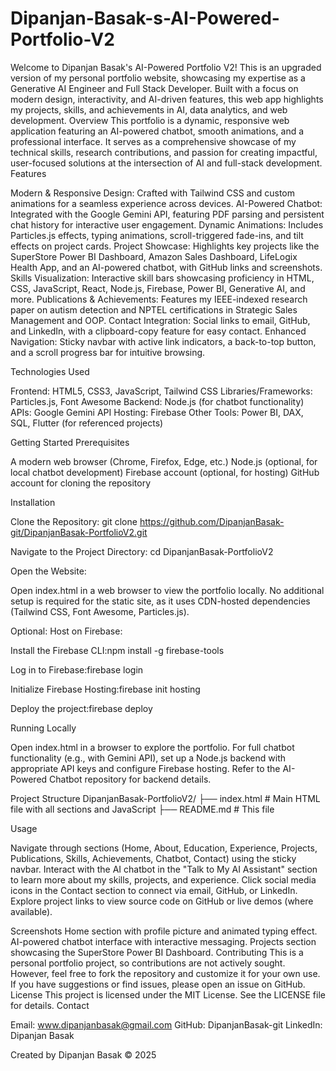 # Dipanjan-Basak-s-AI-Powered-Portfolio-V2

Welcome to Dipanjan Basak's AI-Powered Portfolio V2! This is an upgraded version of my personal portfolio website, showcasing my expertise as a Generative AI Engineer and Full Stack Developer. Built with a focus on modern design, interactivity, and AI-driven features, this web app highlights my projects, skills, and achievements in AI, data analytics, and web development.
Overview
This portfolio is a dynamic, responsive web application featuring an AI-powered chatbot, smooth animations, and a professional interface. It serves as a comprehensive showcase of my technical skills, research contributions, and passion for creating impactful, user-focused solutions at the intersection of AI and full-stack development.
Features

Modern & Responsive Design: Crafted with Tailwind CSS and custom animations for a seamless experience across devices.
AI-Powered Chatbot: Integrated with the Google Gemini API, featuring PDF parsing and persistent chat history for interactive user engagement.
Dynamic Animations: Includes Particles.js effects, typing animations, scroll-triggered fade-ins, and tilt effects on project cards.
Project Showcase: Highlights key projects like the SuperStore Power BI Dashboard, Amazon Sales Dashboard, LifeLogix Health App, and an AI-powered chatbot, with GitHub links and screenshots.
Skills Visualization: Interactive skill bars showcasing proficiency in HTML, CSS, JavaScript, React, Node.js, Firebase, Power BI, Generative AI, and more.
Publications & Achievements: Features my IEEE-indexed research paper on autism detection and NPTEL certifications in Strategic Sales Management and OOP.
Contact Integration: Social links to email, GitHub, and LinkedIn, with a clipboard-copy feature for easy contact.
Enhanced Navigation: Sticky navbar with active link indicators, a back-to-top button, and a scroll progress bar for intuitive browsing.

Technologies Used

Frontend: HTML5, CSS3, JavaScript, Tailwind CSS
Libraries/Frameworks: Particles.js, Font Awesome
Backend: Node.js (for chatbot functionality)
APIs: Google Gemini API
Hosting: Firebase
Other Tools: Power BI, DAX, SQL, Flutter (for referenced projects)

Getting Started
Prerequisites

A modern web browser (Chrome, Firefox, Edge, etc.)
Node.js (optional, for local chatbot development)
Firebase account (optional, for hosting)
GitHub account for cloning the repository

Installation

Clone the Repository:
git clone https://github.com/DipanjanBasak-git/DipanjanBasak-PortfolioV2.git


Navigate to the Project Directory:
cd DipanjanBasak-PortfolioV2


Open the Website:

Open index.html in a web browser to view the portfolio locally.
No additional setup is required for the static site, as it uses CDN-hosted dependencies (Tailwind CSS, Font Awesome, Particles.js).


Optional: Host on Firebase:

Install the Firebase CLI:npm install -g firebase-tools


Log in to Firebase:firebase login


Initialize Firebase Hosting:firebase init hosting


Deploy the project:firebase deploy





Running Locally

Open index.html in a browser to explore the portfolio.
For full chatbot functionality (e.g., with Gemini API), set up a Node.js backend with appropriate API keys and configure Firebase hosting. Refer to the AI-Powered Chatbot repository for backend details.

Project Structure
DipanjanBasak-PortfolioV2/
├── index.html        # Main HTML file with all sections and JavaScript
├── README.md         # This file

Usage

Navigate through sections (Home, About, Education, Experience, Projects, Publications, Skills, Achievements, Chatbot, Contact) using the sticky navbar.
Interact with the AI chatbot in the "Talk to My AI Assistant" section to learn more about my skills, projects, and experience.
Click social media icons in the Contact section to connect via email, GitHub, or LinkedIn.
Explore project links to view source code on GitHub or live demos (where available).

Screenshots
Home section with profile picture and animated typing effect.
AI-powered chatbot interface with interactive messaging.
Projects section showcasing the SuperStore Power BI Dashboard.
Contributing
This is a personal portfolio project, so contributions are not actively sought. However, feel free to fork the repository and customize it for your own use. If you have suggestions or find issues, please open an issue on GitHub.
License
This project is licensed under the MIT License. See the LICENSE file for details.
Contact

Email: www.dipanjanbasak@gmail.com
GitHub: DipanjanBasak-git
LinkedIn: Dipanjan Basak


Created by Dipanjan Basak © 2025
